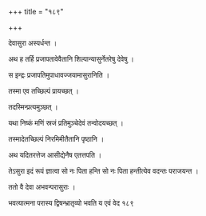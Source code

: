 +++
title = "१८९"

+++

 

देवासुरा अस्पर्धन्त । 

अथ ह तर्हि प्रजापतावेवैतानि शिल्पान्यासुर्नेतरेषु देवेषु । 

स इन्द्रः प्रजापतिमुपाधावज्जयामासुरानिति । 

तस्मा एव तच्छिल्पं प्रायच्छत् । 

तदस्मिन्प्रत्यमुञ्छत् । 

यथा निष्कं मणिं स्रजं प्रतिमुञ्चेदेवं तन्वोदयच्छत् । 

तस्मादेतच्छिल्पं निरमिमीतैतानि पृष्ठानि । 

अथ यदितरत्तेज आसीद्येनैष एतत्तपति । 

तेऽसुरा इदं रूपं ज्ञात्वा सो नः पिता हन्ति सो नः पिता हन्तीत्येव वदन्तः
पराजयन्त । 

ततो वै देवा अभवन्परासुराः । 

भवत्यात्मना परास्य द्विषन्भ्रातृव्यो भवति य एवं वेद १८९
